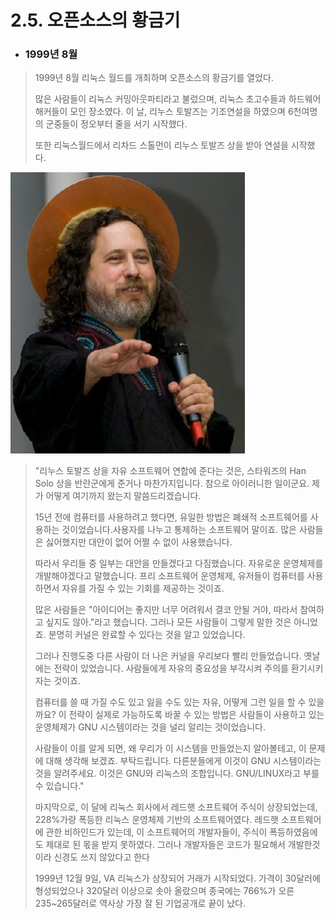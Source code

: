 # 2.5. 오픈소스의 황금기

* ### **1999년 8월**

> 1999년 8월 리눅스 월드를 개최하며 오픈소스의 황금기를 열었다.
>
> 많은 사람들이 리눅스 커밍아웃파티라고 불렀으며, 리눅스 초고수들과 하드웨어 해커들이 모인 장소였다. 이 날, 리누스 토발즈는 기조연설을 하였으며 6천여명의 군중들이 정오부터 줄을 서기 시작했다.
>
> 또한 리눅스월드에서 리차드 스톨먼이 리누스 토발즈 상을 받아 연설을 시작했다.

![](/assets/Stal1lman.png)

> "리누스 토발즈 상을 자유 소프트웨어 연합에 준다는 것은, 스타워즈의 Han Solo 상을 반란군에게 준거나 마찬가지입니다. 참으로 아이러니한 일이군요. 제가 어떻게 여기까지 왔는지 말씀드리겠습니다.
>
> 15년 전에 컴퓨터를 사용하려고 했다면, 유일한 방법은 폐쇄적 소프트웨어를 사용하는 것이었습니다.사용자를 나누고 통제하는 소프트웨어 말이죠. 많은 사람들은 싫어했지만 대안이 없어 어쩔 수 없이 사용했습니다.
>
> 따라서 우리들 중 일부는 대안을 만들겠다고 다짐했습니다. 자유로운 운영체제를 개발해야겠다고 말했습니다. 프리 소프트웨어 운영체제, 유저들이 컴퓨터를 사용하면서 자유를 가질 수 있는 기회를 제공하는 것이죠.
>
> 많은 사람들은 "아이디어는 좋지만 너무 어려워서 결코 안될 거야, 따라서 참여하고 싶지도 않아."라고 했습니다. 그러나 모든 사람들이 그렇게 말한 것은 아니었죠. 분명히 커널은 완료할 수 있다는 것을 알고 있었습니다.
>
> 그러나 진행도중 다른 사람이 더 나은 커널을 우리보다 빨리 만들었습니다. 옛날에는 전략이 있었습니다. 사람들에게 자유의 중요성을 부각시켜 주의를 환기시키자는 것이죠.
>
> 컴퓨터를 쓸 때 가질 수도 있고 잃을 수도 있는 자유, 어떻게 그런 일을 할 수 있을까요? 이 전략이 실제로 가능하도록 바꿀 수 있는 방법은 사람들이 사용하고 있는 운영체제가 GNU 시스템이라는 것을 널리 알리는 것이었습니다.
>
> 사람들이 이를 알게 되면, 왜 우리가 이 시스템을 만들었는지 알아볼테고, 이 문제에 대해 생각해 보겠죠. 부탁드립니다. 다른분들에게 이것이 GNU 시스템이라는 것을 알려주세요. 이것은 GNU와 리눅스의 조합입니다. GNU/LINUX라고 부를 수 있습니다."
>
> 마지막으로, 이 달에 리눅스 회사에서 레드햇 소프트웨어 주식이 상장되었는데, 228%가량 폭등한 리눅스 운영체제 기반의 소프트웨어였다. 레드햇 소프트웨어에 관한 비하인드가 있는데, 이 소프트웨어의 개발자들이, 주식이 폭등하였음에도 제대로 된 몫을 받지 못하였다. 그러나 개발자들은 코드가 필요해서 개발한것이라 신경도 쓰지 않았다고 한다
>
> 1999년 12월 9일, VA 리눅스가 상장되어 거래가 시작되었다. 가격이 30달러에 형성되었으나 320달러 이상으로 솟아 올랐으며 종국에는 766%가 오른 235~265달러로 역사상 가장 잘 된 기업공개로 끝이 났다.





